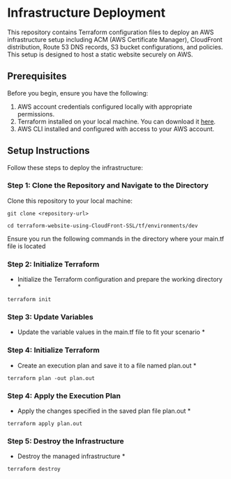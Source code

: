 # Infrastructure Deployment

This repository contains Terraform configuration files to deploy an AWS infrastructure setup including ACM (AWS Certificate Manager), CloudFront distribution, Route 53 DNS records, S3 bucket configurations, and policies. This setup is designed to host a static website securely on AWS.

## Prerequisites

Before you begin, ensure you have the following:

1. AWS account credentials configured locally with appropriate permissions.
2. Terraform installed on your local machine. You can download it [here](https://www.terraform.io/downloads.html).
3. AWS CLI installed and configured with access to your AWS account.

## Setup Instructions

Follow these steps to deploy the infrastructure:

### Step 1: Clone the Repository and Navigate to the Directory

Clone this repository to your local machine:

```
git clone <repository-url>

cd terraform-website-using-CloudFront-SSL/tf/environments/dev
```

Ensure you run the following commands in the directory where your main.tf file is located

### Step 2: Initialize Terraform

* Initialize the Terraform configuration and prepare the working directory *

```
terraform init
```

### Step 3: Update Variables

* Update the variable values in the main.tf file to fit your scenario *

### Step 4: Initialize Terraform

* Create an execution plan and save it to a file named plan.out *

```
terraform plan -out plan.out
```

### Step 4: Apply the Execution Plan

* Apply the changes specified in the saved plan file plan.out *

```
terraform apply plan.out
```

### Step 5: Destroy the Infrastructure

* Destroy the managed infrastructure *

```
terraform destroy
```